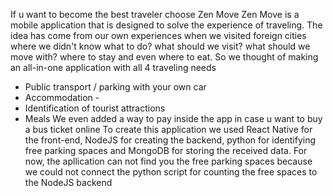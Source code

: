 
If u want to become the best traveler choose Zen Move
Zen Move is a mobile application that is designed to solve the experience of traveling.
The idea has come from our own experiences when we visited foreign cities where we didn't know what to do? what should we visit?  what should we move with? where to stay and even where to eat.
So we thought of making an all-in-one application with all 4 traveling needs
- Public transport / parking with your own car
- Accommodation - 
- Identification of tourist attractions
- Meals
We even added a way to pay inside the app in case u want to buy a bus ticket online 
To create this application we used React Native for the front-end, NodeJS for creating the backend, python for identifying free parking spaces and MongoDB for storing the received data.
For now, the apllication can not find you the free parking spaces because we could not connect the python script for counting the free spaces to the NodeJS backend

